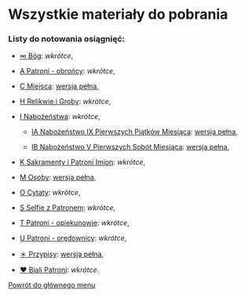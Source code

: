 # Wszystkie materiały do pobrania
### Listy do notowania osiągnięć:

- [<span id="bog" class="status status-list"><span class="status status-gray">∞</span> Bóg</span>](bog.md): _wkrótce_,

- [<span id="patroni-obroncy" class="status status-list"><span class="status status-blue">A</span> Patroni - obrońcy</span>](patroni_obroncy.md): _wkrótce_,

- [<span id="miejsca" class="status status-list"><span class="status status-list">C</span> Miejsca</span>](miejsca.md): [wersja pełna](../../xx/pdf/lista_v1_c_miejsca.pdf),

- [<span id="relikwie-i-groby" class="status status-list"><span class="status status-list">H</span> Relikwie i Groby</span>](relikwie_i_groby.md): _wkrótce_,

- [<span id="nabozenstwa" class="status status-list"><span class="status status-list">I</span> Nabożeństwa</span>](nabozenstwa.md): _wkrótce_,

   - [<span id="nabozenstwo-a" class="status status-list"><span class="status status-list">IA</span> Nabożeństwo IX Pierwszych Piątków Miesiąca</span>](nabozenstwo_ix_pierwszych_piatkow_miesiaca.md): [wersja pełna](../../xx/pdf/lista_v1_i_nabozenstwa_ab.pdf),

   - [<span id="nabozenstwo-b" class="status status-list"><span class="status status-list">IB</span> Nabożeństwo V Pierwszych Sobót Miesiąca</span>](nabozenstwo_v_pierwszych_sobot_miesiaca.md): [wersja pełna](../../xx/pdf/lista_v1_i_nabozenstwa_ab.pdf),

- [<span id="sakramenty-i-patroni-imion" class="status status-list"><span class="status status-list">K</span> Sakramenty i Patroni Imion</span>](sakramenty_i_patroni_imion.md): _wkrótce_,

- [<span id="osoby" class="status status-list"><span class="status status-list">M</span> Osoby</span>](osoby.md): [wersja pełna](../../xx/pdf/lista_v1_m_osoby.pdf),

- [<span id="cytaty" class="status status-list"><span class="status status-list">O</span> Cytaty</span>](cytaty.md): _wkrótce_,

- [<span id="selfie-z-patronem" class="status status-list"><span class="status status-list">S</span> Selfie z Patronem</span>](selfie-z-patronem.md): _wkrótce_,

- [<span id="patroni-opiekunowie" class="status status-list"><span class="status status-yellow">T</span> Patroni - opiekunowie</span>](patroni_opiekunowie.md): _wkrótce_,

- [<span id="patroni-oredownicy" class="status status-list"><span class="status status-red">U</span> Patroni - orędownicy</span>](patroni_oredownicy.md): _wkrótce_,

- [<span id="przypisy" class="status status-list"><span class="status status-list">＊</span> Przypisy</span>](przypisy.md): [wersja pełna](../../xx/pdf/lista_v1_przypisy.pdf),

- [<span id="biali-patroni" class="status status-list"><span class="status status-white">♥</span> Biali Patroni</span>](biali_patroni.md): _wkrótce_.

[Powrót do głównego menu](index.md)
